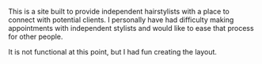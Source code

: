 This is a site built to provide independent hairstylists with a place to connect with potential clients. I personally have had difficulty making appointments with independent stylists and would like to ease that process for other people.

It is not functional at this point, but I had fun creating the layout.
